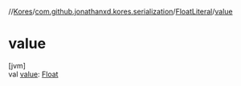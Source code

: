 //[Kores](../../../index.md)/[com.github.jonathanxd.kores.serialization](../index.md)/[FloatLiteral](index.md)/[value](value.md)

# value

[jvm]\
val [value](value.md): [Float](https://kotlinlang.org/api/latest/jvm/stdlib/kotlin/-float/index.html)
